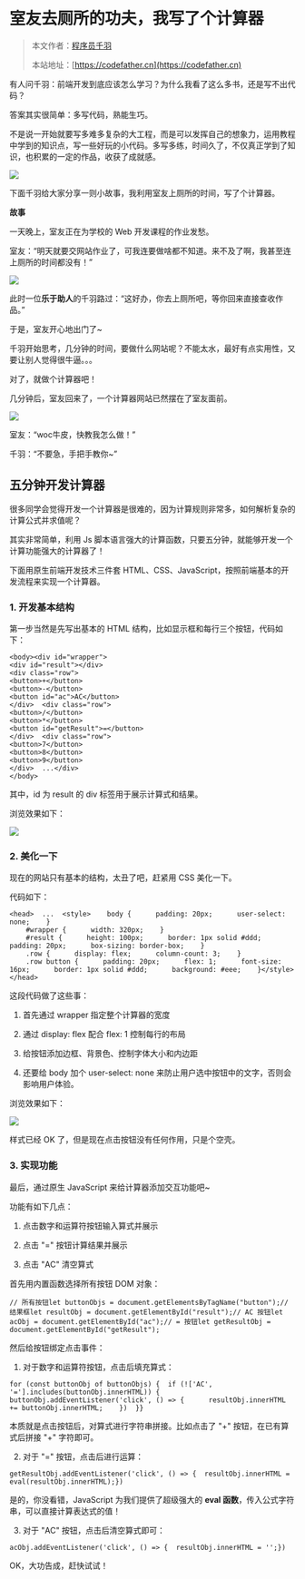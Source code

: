 # 室友去厕所的功夫，我写了个计算器

> 本文作者：[程序员千羽](https://yuyuanweb.feishu.cn/wiki/Abldw5WkjidySxkKxU2cQdAtnah)
>
> 本站地址：[https://codefather.cn](https://codefather.cn)

有人问千羽：前端开发到底应该怎么学习？为什么我看了这么多书，还是写不出代码？

答案其实很简单：多写代码，熟能生巧。

不是说一开始就要写多难多复杂的大工程，而是可以发挥自己的想象力，运用教程中学到的知识点，写一些好玩的小代码。多写多练，时间久了，不仅真正学到了知识，也积累的一定的作品，收获了成就感。

![](https://pic.yupi.icu/5563/202311081008174.jpeg)

下面千羽给大家分享一则小故事，我利用室友上厕所的时间，写了个计算器。



**故事**

一天晚上，室友正在为学校的 Web 开发课程的作业发愁。

室友：“明天就要交网站作业了，可我连要做啥都不知道。来不及了啊，我甚至连上厕所的时间都没有！”

![](https://pic.yupi.icu/5563/202311081008483.png)

此时一位**乐于助人**的千羽路过：“这好办，你去上厕所吧，等你回来直接查收作品。”

于是，室友开心地出门了~

千羽开始思考，几分钟的时间，要做什么网站呢？不能太水，最好有点实用性，又要让别人觉得很牛逼。。。

对了，就做个计算器吧！

几分钟后，室友回来了，一个计算器网站已然摆在了室友面前。

![](https://pic.yupi.icu/5563/202311081008769.gif)

室友：“woc牛皮，快教我怎么做！”

千羽：“不要急，手把手教你~”



## **五分钟开发计算器**

很多同学会觉得开发一个计算器是很难的，因为计算规则非常多，如何解析复杂的计算公式并求值呢？

其实非常简单，利用 Js 脚本语言强大的计算函数，只要五分钟，就能够开发一个计算功能强大的计算器了！

下面用原生前端开发技术三件套 HTML、CSS、JavaScript，按照前端基本的开发流程来实现一个计算器。

### **1. 开发基本结构**

第一步当然是先写出基本的 HTML 结构，比如显示框和每行三个按钮，代码如下：

```
<body><div id="wrapper">  
<div id="result"></div>  
<div class="row">    
<button>+</button>    
<button>-</button>    
<button id="ac">AC</button>  
</div>  <div class="row">    
<button>/</button>    
<button>*</button>    
<button id="getResult">=</button>  
</div>  <div class="row">    
<button>7</button>    
<button>8</button>    
<button>9</button>  
</div>  ...</div>
</body>
```

其中，id 为 result 的 div 标签用于展示计算式和结果。

浏览效果如下：

![](https://pic.yupi.icu/5563/202311081008173.png)

### **2. 美化一下**

现在的网站只有基本的结构，太丑了吧，赶紧用 CSS 美化一下。

代码如下：

```
<head>  ...  <style>    body {      padding: 20px;      user-select: none;    }
    #wrapper {      width: 320px;    }
    #result {      height: 100px;      border: 1px solid #ddd;      padding: 20px;      box-sizing: border-box;    }
    .row {      display: flex;      column-count: 3;    }
    .row button {      padding: 20px;      flex: 1;      font-size: 16px;      border: 1px solid #ddd;      background: #eee;    }</style></head>
```

这段代码做了这些事：

1. 首先通过 wrapper 指定整个计算器的宽度

2. 通过 display: flex 配合 flex: 1 控制每行的布局

3. 给按钮添加边框、背景色、控制字体大小和内边距

4. 还要给 body 加个 user-select: none 来防止用户选中按钮中的文字，否则会影响用户体验。

浏览效果如下：

![](https://pic.yupi.icu/5563/202311081008178.png)

样式已经 OK 了，但是现在点击按钮没有任何作用，只是个空壳。



### **3. 实现功能**

最后，通过原生 JavaScript 来给计算器添加交互功能吧~

功能有如下几点：

1. 点击数字和运算符按钮输入算式并展示

2. 点击 "=" 按钮计算结果并展示

3. 点击 "AC" 清空算式

首先用内置函数选择所有按钮 DOM 对象：

```
// 所有按钮let buttonObjs = document.getElementsByTagName("button");// 结果框let resultObj = document.getElementById("result");// AC 按钮let acObj = document.getElementById("ac");// = 按钮let getResultObj = document.getElementById("getResult");
```

然后给按钮绑定点击事件：

1. 对于数字和运算符按钮，点击后填充算式：

```
for (const buttonObj of buttonObjs) {  if (!['AC', '='].includes(buttonObj.innerHTML)) {    buttonObj.addEventListener('click', () => {      resultObj.innerHTML += buttonObj.innerHTML;    })  }}
```

本质就是点击按钮后，对算式进行字符串拼接。比如点击了 "+" 按钮，在已有算式后拼接 "+" 字符即可。

2. 对于 "=" 按钮，点击后进行运算：

```
getResultObj.addEventListener('click', () => {  resultObj.innerHTML = eval(resultObj.innerHTML);})
```

是的，你没看错，JavaScript 为我们提供了超级强大的 **eval 函数**，传入公式字符串，可以直接计算表达式的值！

3. 对于 "AC" 按钮，点击后清空算式即可：

```
acObj.addEventListener('click', () => {  resultObj.innerHTML = '';})
```

OK，大功告成，赶快试试！